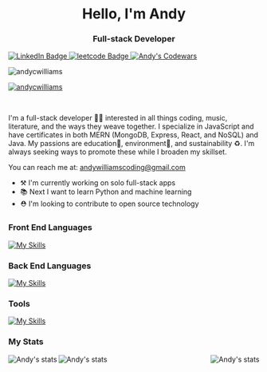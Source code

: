 <h1 align="center">Hello, I'm Andy</h1>
<h3 align="center">Full-stack Developer</h3>

<div id="badges">
  <a href="https://www.linkedin.com/in/andrewcharleswilliams/" target="blank">
    <img src="https://img.shields.io/badge/LinkedIn-blue?style=for-the-badge&logo=linkedin&logoColor=white" alt="LinkedIn Badge" />
  </a>
  <a href="https://leetcode.com/acwilliams/" target="blank">
    <img src="https://img.shields.io/badge/-LeetCode-FFA116?style=for-the-badge&logo=LeetCode&logoColor=black" alt="leetcode Badge" />
  </a>
  <a href="https://www.codewars.com/users/andycwilliams" target="blank">
    <img src="https://img.shields.io/badge/Codewars-B1361E?style=for-the-badge&logo=Codewars&logoColor=white" alt="Andy's Codewars" />
  </a>
<!--   <a href="https://www.hackerrank.com/" target="blank">
    <img src="https://img.shields.io/badge/-Hackerrank-2EC866?style=for-the-badge&logo=HackerRank&logoColor=white " alt="Andy's Hackerrank"/>
  </a> -->
<!--     <a href="https://stackoverflow.com/users/15759272/andy" target="blank">
    <img src="https://cdn.jsdelivr.net/npm/simple-icons@3.0.1/icons/stackoverflow.svg" alt="Andy's Stackoverflow"/>
  </a> -->
</div>

<p align="left"> <img src="https://komarev.com/ghpvc/?username=andycwilliams&label=Profile%20views&color=0e75b6&style=flat" alt="andycwilliams" /> </p>

<p align="left"> <a href="https://github.com/ryo-ma/github-profile-trophy"><img src="https://github-profile-trophy.vercel.app/?username=andycwilliams" alt="andycwilliams" /></a> </p>

<br>

I'm a full-stack developer 👨‍💻 interested in all things coding, music, literature, and the ways they weave together. I specialize in JavaScript and have certificates in both MERN (MongoDB, Express, React, and NoSQL) and Java. My passions are education🏫, environment🌱, and sustainability ♻. I'm always seeking ways to promote these while I broaden my skillset.

You can reach me at: andywilliamscoding@gmail.com

- ⚒ I'm currently working on solo full-stack apps
- 📚 Next I want to learn Python and machine learning
- ⛑ I'm looking to contribute to open source technology

<!--
- 📚 I am currently learning
- 🤝 I'm looking to collaborate
- ❔ Ask me about
- 🎉 Fun fact: 
-->

### Front End Languages

[![My Skills](https://skills.thijs.gg/icons?i=js,react,html,css,materialui,bootstrap)](https://skills.thijs.gg)

### Back End Languages

[![My Skills](https://skills.thijs.gg/icons?i=java,mongodb,expressjs,nodejs,mysql,graphql,maven,firebase)](https://skills.thijs.gg)

### Tools

[![My Skills](https://skills.thijs.gg/icons?i=docker,spring,heroku,netlify,apollo,rabbitmq)](https://skills.thijs.gg)

<!--
### Languages and Tools
[![My Skills](https://skills.thijs.gg/icons?i=java,mongodb,expressjs,nodejs,mysql,graphql,docker,spring,heroku,netlify&theme=light)](https://skills.thijs.gg)
[![My Skills](https://skills.thijs.gg/icons?i=js,java,mongodb,expressjs,react,nodejs,html,css,mysql,bootstrap,graphql,docker,spring,heroku,netlify&theme=light)](https://skills.thijs.gg)
[![My Skills](https://skills.thijs.gg/icons?i=js,java,mongodb,expressjs,react,nodejs,html,css,jquery,kubernetes,mysql,tailwind,bootstrap,apollo,graphql,firebase,docker,spring,heroku,netlify,circleci&theme=light)](https://skills.thijs.gg)
-->

### My Stats

<p><img align="left" src="https://github-readme-streak-stats.herokuapp.com/?user=andycwilliams&" alt="Andy's stats" /></p>
<p><img align="right" src="https://github-readme-stats.vercel.app/api?username=andycwilliams&show_icons=true&locale=en" alt="Andy's stats" /></p>
<p><img align="left" src="https://github-readme-stats.vercel.app/api/top-langs?username=andycwilliams&show_icons=true&locale=en&layout=compact" alt="Andy's stats" /></p>

<!--
![LinkedIn](https://img.shields.io/badge/linkedin-%230077B5.svg?style=for-the-badge&logo=linkedin&logoColor=white)
![Gmail](https://img.shields.io/badge/Gmail-D14836?style=for-the-badge&logo=gmail&logoColor=white)
![Slack](https://img.shields.io/badge/Slack-4A154B?style=for-the-badge&logo=slack&logoColor=white)
![WhatsApp](https://img.shields.io/badge/WhatsApp-25D366?style=for-the-badge&logo=whatsapp&logoColor=white)
-->

<!--
### Other

https://img.shields.io/badge/Figma-F24E1E?style=for-the-badge&logo=figma&logoColor=white
https://img.shields.io/badge/InVision-FF3366?style=for-the-badge&logo=InVision&logoColor=white

-->


<!-- 
Contact:
https://img.shields.io/badge/Gmail-D14836?style=for-the-badge&logo=gmail&logoColor=white
https://img.shields.io/badge/Microsoft_Outlook-0078D4?style=for-the-badge&logo=microsoft-outlook&logoColor=white
https://img.shields.io/badge/ProtonMail-8B89CC?style=for-the-badge&logo=protonmail&logoColor=white
https://img.shields.io/badge/website-000000?style=for-the-badge&logo=About.me&logoColor=white

Cloud:

https://img.shields.io/badge/Amazon_AWS-FF9900?style=for-the-badge&logo=amazonaws&logoColor=white
https://img.shields.io/badge/circleci-343434?style=for-the-badge&logo=circleci&logoColor=white
https://img.shields.io/badge/Google_Cloud-4285F4?style=for-the-badge&logo=google-cloud&logoColor=white
https://img.shields.io/badge/Heroku-430098?style=for-the-badge&logo=heroku&logoColor=white
https://img.shields.io/badge/Netlify-00C7B7?style=for-the-badge&logo=netlify&logoColor=white
https://img.shields.io/badge/Oracle-F80000?style=for-the-badge&logo=oracle&logoColor=black
https://img.shields.io/badge/Salesforce-00A1E0?style=for-the-badge&logo=Salesforce&logoColor=white
https://img.shields.io/badge/Twilio-F22F46?style=for-the-badge&logo=Twilio&logoColor=white

Database:
https://img.shields.io/badge/MongoDB-4EA94B?style=for-the-badge&logo=mongodb&logoColor=white
mysql	https://img.shields.io/badge/MySQL-005C84?style=for-the-badge&logo=mysql&logoColor=white
https://img.shields.io/badge/Oracle-F80000?style=for-the-badge&logo=Oracle&logoColor=white
https://img.shields.io/badge/rabbitmq-%23FF6600.svg?&style=for-the-badge&logo=rabbitmq&logoColor=white
https://img.shields.io/badge/Sqlite-003B57?style=for-the-badge&logo=sqlite&logoColor=white

Design:
https://img.shields.io/badge/Canva-%2300C4CC.svg?&style=for-the-badge&logo=Canva&logoColor=white
https://img.shields.io/badge/Figma-F24E1E?style=for-the-badge&logo=figma&logoColor=white
https://img.shields.io/badge/gimp-5C5543?style=for-the-badge&logo=gimp&logoColor=white
https://img.shields.io/badge/InVision-FF3366?style=for-the-badge&logo=InVision&logoColor=white

Education:
https://img.shields.io/badge/Codecademy-FFF0E5?style=for-the-badge&logo=codecademy&logoColor=303347
https://img.shields.io/badge/coding%20ninjas-DD6620?style=for-the-badge&logo=codingninjas&logoColor=white
https://img.shields.io/badge/Coursera-0056D2?style=for-the-badge&logo=Coursera&logoColor=white
https://img.shields.io/badge/Duolingo-58CC02?style=for-the-badge&logo=Duolingo&logoColor=white
https://img.shields.io/badge/freecodecamp-27273D?style=for-the-badge&logo=freecodecamp&logoColor=white
https://img.shields.io/badge/MDN_Web_Docs-black?style=for-the-badge&logo=mdnwebdocs&logoColor=white
https://img.shields.io/badge/Pluralsight-F15B2A?style=for-the-badge&logo=Pluralsight&logoColor=white
https://img.shields.io/badge/Udemy-EC5252?style=for-the-badge&logo=Udemy&logoColor=white
https://img.shields.io/badge/W3Schools-04AA6D?style=for-the-badge&logo=W3Schools&logoColor=white

Frameworks & Library:
https://img.shields.io/badge/Apollo%20GraphQL-311C87?&style=for-the-badge&logo=Apollo%20GraphQL&logoColor=white
https://img.shields.io/badge/axios-671ddf?&style=for-the-badge&logo=axios&logoColor=white
https://img.shields.io/badge/Babel-F9DC3E?style=for-the-badge&logo=babel&logoColor=white
https://img.shields.io/badge/Bootstrap-563D7C?style=for-the-badge&logo=bootstrap&logoColor=white
https://img.shields.io/badge/Docker-2CA5E0?style=for-the-badge&logo=docker&logoColor=white
https://img.shields.io/badge/firebase-ffca28?style=for-the-badge&logo=firebase&logoColor=black
https://img.shields.io/badge/Font_Awesome-339AF0?style=for-the-badge&logo=fontawesome&logoColor=white
https://img.shields.io/badge/GitHub%20Pages-222222?style=for-the-badge&logo=GitHub%20Pages&logoColor=white
https://img.shields.io/badge/GraphQl-E10098?style=for-the-badge&logo=graphql&logoColor=white
https://img.shields.io/badge/Insomnia-5849be?style=for-the-badge&logo=Insomnia&logoColor=white
https://img.shields.io/badge/Jest-C21325?style=for-the-badge&logo=jest&logoColor=white
https://img.shields.io/badge/jQuery-0769AD?style=for-the-badge&logo=jquery&logoColor=white
https://img.shields.io/badge/Junit5-25A162?style=for-the-badge&logo=junit5&logoColor=white
https://img.shields.io/badge/JWT-000000?style=for-the-badge&logo=JSON%20web%20tokens&logoColor=white
https://img.shields.io/badge/kubernetes-326ce5.svg?&style=for-the-badge&logo=kubernetes&logoColor=white
https://img.shields.io/badge/Markdown-000000?style=for-the-badge&logo=markdown&logoColor=white
https://img.shields.io/badge/material%20design-757575?style=for-the-badge&logo=material%20design&logoColor=white
https://img.shields.io/badge/Material%20UI-007FFF?style=for-the-badge&logo=mui&logoColor=white
https://img.shields.io/badge/Microsoft-666666?style=for-the-badge&logo=microsoft&logoColor=white
https://img.shields.io/badge/next%20js-000000?style=for-the-badge&logo=nextdotjs&logoColor=white
https://img.shields.io/badge/Nginx-009639?style=for-the-badge&logo=nginx&logoColor=white
https://img.shields.io/badge/Node%20js-339933?style=for-the-badge&logo=nodedotjs&logoColor=white
https://img.shields.io/badge/npm-CB3837?style=for-the-badge&logo=npm&logoColor=white
https://img.shields.io/badge/Postman-FF6C37?style=for-the-badge&logo=Postman&logoColor=white
https://img.shields.io/badge/React-20232A?style=for-the-badge&logo=react&logoColor=61DAFB
https://img.shields.io/badge/React_Router-CA4245?style=for-the-badge&logo=react-router&logoColor=white
https://img.shields.io/badge/React_Query-FF4154?style=for-the-badge&logo=React_Query&logoColor=white
https://img.shields.io/badge/Sass-CC6699?style=for-the-badge&logo=sass&logoColor=white
https://img.shields.io/badge/Spring-6DB33F?style=for-the-badge&logo=spring&logoColor=white
https://img.shields.io/badge/Spring_Boot-F2F4F9?style=for-the-badge&logo=spring-boot
https://img.shields.io/badge/Swagger-85EA2D?style=for-the-badge&logo=Swagger&logoColor=white
https://img.shields.io/badge/Tailwind_CSS-38B2AC?style=for-the-badge&logo=tailwind-css&logoColor=white
https://img.shields.io/badge/Vite-B73BFE?style=for-the-badge&logo=vite&logoColor=FFD62E

Pay:
https://img.shields.io/badge/Buy_Me_A_Coffee-FFDD00?style=for-the-badge&logo=buy-me-a-coffee&logoColor=black
https://img.shields.io/badge/Ko--fi-F16061?style=for-the-badge&logo=ko-fi&logoColor=white
https://img.shields.io/badge/PayPal-00457C?style=for-the-badge&logo=paypal&logoColor=white

IDE:
https://img.shields.io/badge/Arduino_IDE-00979D?style=for-the-badge&logo=arduino&logoColor=white 
https://img.shields.io/badge/Codesandbox-000000?style=for-the-badge&logo=CodeSandbox&logoColor=white
https://img.shields.io/badge/Eclipse-2C2255?style=for-the-badge&logo=eclipse&logoColor=white
https://img.shields.io/badge/IntelliJ_IDEA-000000.svg?style=for-the-badge&logo=intellij-idea&logoColor=white
https://img.shields.io/badge/VSCode-0078D4?style=for-the-badge&logo=visual%20studio%20code&logoColor=white
https://img.shields.io/badge/Visual_Studio-5C2D91?style=for-the-badge&logo=visual%20studio&logoColor=white
https://img.shields.io/badge/Visual_Studio_Code-0078D4?style=for-the-badge&logo=visual%20studio%20code&logoColor=white

Languages:
https://img.shields.io/badge/CSS3-1572B6?style=for-the-badge&logo=css3&logoColor=white
https://img.shields.io/badge/HTML5-E34F26?style=for-the-badge&logo=html5&logoColor=white
https://img.shields.io/badge/JavaScript-323330?style=for-the-badge&logo=javascript&logoColor=F7DF1E
https://img.shields.io/badge/json-5E5C5C?style=for-the-badge&logo=json&logoColor=white

Linters:
https://img.shields.io/badge/eslint-3A33D1?style=for-the-badge&logo=eslint&logoColor=white
https://img.shields.io/badge/prettier-1A2C34?style=for-the-badge&logo=prettier&logoColor=F7BA3E

Mobile Frameworks:
https://img.shields.io/badge/React_Native-20232A?style=for-the-badge&logo=react&logoColor=61DAFB

Office:
https://img.shields.io/badge/LibreOffice-18A303?style=for-the-badge&logo=LibreOffice&logoColor=white
https://img.shields.io/badge/Trello-0052CC?style=for-the-badge&logo=trello&logoColor=white

Security Platforms:
https://img.shields.io/badge/Snyk-4C4A73?style=for-the-badge&logo=snyk&logoColor=white
https://img.shields.io/badge/Spring_Security-6DB33F?style=for-the-badge&logo=Spring-Security&logoColor=white

Social:	
https://img.shields.io/badge/Codewars-B1361E?style=for-the-badge&logo=Codewars&logoColor=white
https://img.shields.io/badge/DeviantArt-05CC47?style=for-the-badge&logo=deviantart&logoColor=white
https://img.shields.io/badge/GitHub-100000?style=for-the-badge&logo=github&logoColor=white
https://img.shields.io/badge/GitLab-330F63?style=for-the-badge&logo=gitlab&logoColor=white
https://img.shields.io/badge/Goodreads-372213?style=for-the-badge&logo=goodreads&logoColor=white
https://img.shields.io/badge/-Hackerrank-2EC866?style=for-the-badge&logo=HackerRank&logoColor=white
https://img.shields.io/badge/-LeetCode-FFA116?style=for-the-badge&logo=LeetCode&logoColor=black
https://img.shields.io/badge/LinkedIn-0077B5?style=for-the-badge&logo=linkedin&logoColor=white
https://img.shields.io/badge/Stack_Overflow-FE7A16?style=for-the-badge&logo=stack-overflow&logoColor=white

Terminal:
https://img.shields.io/badge/GIT-E44C30?style=for-the-badge&logo=git&logoColor=white
https://img.shields.io/badge/powershell-5391FE?style=for-the-badge&logo=powershell&logoColor=white
https://img.shields.io/badge/windows%20terminal-4D4D4D?style=for-the-badge&logo=windows%20terminal&logoColor=white

Virtualization:
https://img.shields.io/badge/VirtualBox-21416b?style=for-the-badge&logo=VirtualBox&logoColor=white
 
Web Browsers:
https://img.shields.io/badge/Brave-FF1B2D?style=for-the-badge&logo=Brave&logoColor=white
https://img.shields.io/badge/DuckDuckGo-DE5833?style=for-the-badge&logo=DuckDuckGo&logoColor=white
https://img.shields.io/badge/Firefox_Browser-FF7139?style=for-the-badge&logo=Firefox-Browser&logoColor=white
https://img.shields.io/badge/Google_chrome-4285F4?style=for-the-badge&logo=Google-chrome&logoColor=white
https://img.shields.io/badge/Microsoft_Edge-0078D7?style=for-the-badge&logo=Microsoft-edge&logoColor=white

Workflow Platforms:
https://img.shields.io/badge/Jira-0052CC?style=for-the-badge&logo=Jira&logoColor=white
 -->
